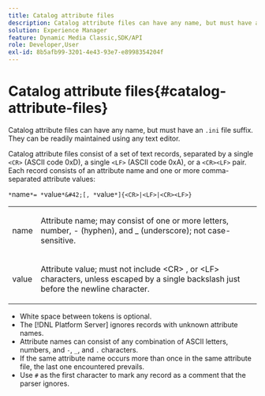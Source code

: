 ```yaml
---
title: Catalog attribute files
description: Catalog attribute files can have any name, but must have an .ini file suffix. They can be readily maintained using any text editor.
solution: Experience Manager
feature: Dynamic Media Classic,SDK/API
role: Developer,User
exl-id: 8b5afb99-3201-4e43-93e7-e8998354204f
---
```

# Catalog attribute files{#catalog-attribute-files}

Catalog attribute files can have any name, but must have an `.ini` file suffix. They can be readily maintained using any text editor.

Catalog attribute files consist of a set of text records, separated by a single `<CR>` (ASCII code 0xD), a single `<LF>` (ASCII code 0xA), or a `<CR><LF>` pair. Each record consists of an attribute name and one or more comma-separated attribute values:

`*`name`*= *`value`*&#42;[, *`value`*]{<CR>|<LF>|<CR><LF>}`

<table id="simpletable_8454AD549FDA421BA1469CDA44132773"> 
 <tr class="strow"> 
  <td class="stentry"> <p> <span class="codeph"> <span class="varname"> name </span> </span> </p> </td> 
  <td class="stentry"> <p>Attribute name; may consist of one or more letters, number, - (hyphen), and _ (underscore); not case-sensitive.</p> </td> 
 </tr> 
 <tr class="strow"> 
  <td class="stentry"> <p> <span class="codeph"> <span class="varname"> value </span> </span> </p> </td> 
  <td class="stentry"> <p>Attribute value; must not include <span class="codeph"> &lt;CR&gt; </span>, or <span class="codeph"> &lt;LF&gt; </span> characters, unless escaped by a single backslash just before the newline character. </p> </td> 
 </tr> 
</table>

* White space between tokens is optional. 
* The [!DNL Platform Server] ignores records with unknown attribute names. 
* Attribute names can consist of any combination of ASCII letters, numbers, and `-`, `_`, and `.` characters. 
* If the same attribute name occurs more than once in the same attribute file, the last one encountered prevails. 
* Use `#` as the first character to mark any record as a comment that the parser ignores.
